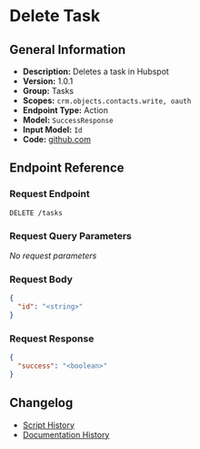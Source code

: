 <!-- BEGIN GENERATED CONTENT -->
# Delete Task

## General Information

- **Description:** Deletes a task in Hubspot
- **Version:** 1.0.1
- **Group:** Tasks
- **Scopes:** `crm.objects.contacts.write, oauth`
- **Endpoint Type:** Action
- **Model:** `SuccessResponse`
- **Input Model:** `Id`
- **Code:** [github.com](https://github.com/NangoHQ/integration-templates/tree/main/integrations/hubspot/actions/delete-task.ts)


## Endpoint Reference

### Request Endpoint

`DELETE /tasks`

### Request Query Parameters

_No request parameters_

### Request Body

```json
{
  "id": "<string>"
}
```

### Request Response

```json
{
  "success": "<boolean>"
}
```

## Changelog

- [Script History](https://github.com/NangoHQ/integration-templates/commits/main/integrations/hubspot/actions/delete-task.ts)
- [Documentation History](https://github.com/NangoHQ/integration-templates/commits/main/integrations/hubspot/actions/delete-task.md)

<!-- END  GENERATED CONTENT -->

